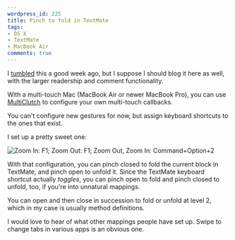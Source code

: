 ```yaml
---
wordpress_id: 225
title: Pinch to fold in TextMate
tags:
- OS X
- TextMate
- MacBook Air
comments: true
---
```

I <a href="https://henrik.nyh.se/tumble/post/28815535">tumbled</a> this a good week ago, but I suppose I should blog it here as well, with the larger readership and comment functionality.

With a multi-touch Mac (MacBook Air or newer MacBook Pro), you can use <a href="http://wcrawford.org/2008/02/28/everytime-i-think-about-you-i-touch-my-cell/">MultiClutch</a> to configure your own multi-touch callbacks.

You can't configure new gestures for now, but assign keyboard shortcuts to the ones that exist.

I set up a pretty sweet one:

<p class="center"><img src="http://data.tumblr.com/hVsxu3hin6jvxih2dmrZSkn9_r1_400.png" alt="Zoom In: F1; Zoom Out: F1; Zoom Out, Zoom In: Command+Option+2" /></p>

With that configuration, you can pinch closed to fold the current block in TextMate, and pinch open to unfold it. Since the TextMate keyboard shortcut actually <em>toggles</em>, you can pinch open to fold and pinch closed to unfold, too, if you're into unnatural mappings.

You can open and then close in succession to fold or unfold at level 2, which in my case is usually method definitions.

I would love to hear of what other mappings people have set up. Swipe to change tabs in various apps is an obvious one.
